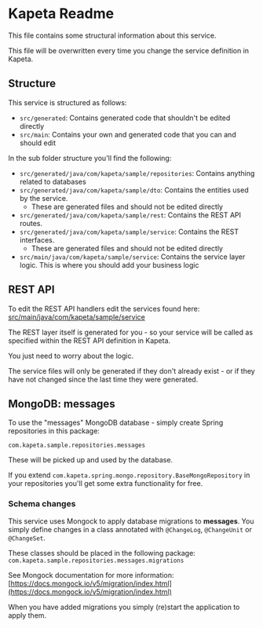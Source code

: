 # Kapeta Readme
This file contains some structural information about this service.

This file will be overwritten every time you change the service definition in Kapeta.

## Structure
This service is structured as follows:
* ```src/generated```: Contains generated code that shouldn't be edited directly
* ```src/main```: Contains your own and generated code that you can and should edit

In the sub folder structure you'll find the following:
* ```src/generated/java/com/kapeta/sample/repositories```: Contains anything related to databases
* ```src/generated/java/com/kapeta/sample/dto```: Contains the entities used by the service.
  * These are generated files and should not be edited directly
* ```src/generated/java/com/kapeta/sample/rest```: Contains the REST API routes.
* ```src/generated/java/com/kapeta/sample/service```: Contains the REST interfaces.
  * These are generated files and should not be edited directly
* ```src/main/java/com/kapeta/sample/service```: Contains the service layer logic. This is where you should add your business logic

## REST API 
To edit the REST API handlers edit the services found here:
[src/main/java/com/kapeta/sample/service](src/main/java/com/kapeta/sample/service/)

The REST layer itself is generated for you - so your service
will be called as specified within the REST API definition in Kapeta.

You just need to worry about the logic.

The service files will only be generated if they don't already exist - or if they have not
changed since the last time they were generated.


## MongoDB: messages
To use the "messages" MongoDB database - simply create Spring
repositories in this package:

```com.kapeta.sample.repositories.messages```

These will be picked up and used by the database.

If you extend ```com.kapeta.spring.mongo.repository.BaseMongoRepository``` in your repositories
you'll get some extra functionality for free.

### Schema changes
This service uses Mongock to apply database migrations to **messages**. 
You simply define changes in a class annotated with ```@ChangeLog```, 
```@ChangeUnit``` or ```@ChangeSet```.

These classes should be placed in the following package:
```com.kapeta.sample.repositories.messages.migrations```

See Mongock documentation for more information:
[https://docs.mongock.io/v5/migration/index.html](https://docs.mongock.io/v5/migration/index.html)

When you have added migrations you simply (re)start the application to apply them. 

